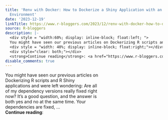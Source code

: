 ```yaml
---
title: 'Renv with Docker: How to Dockerize a Shiny Application with an Reproducible
  Environment'
date: '2023-12-19'
linkTitle: https://www.r-bloggers.com/2023/12/renv-with-docker-how-to-dockerize-a-shiny-application-with-an-reproducible-environment/
source: R-bloggers
description: |-
  <div style = "width:60%; display: inline-block; float:left; ">
  You might have seen our previous articles on Dockerizing R scripts and R Shiny applications and were left wondering: Are all of my dependency versions really fixed right now? It’s a good question, and the answer is both yes and no at the same time. Your dependencies are fixed, ...</div>
  <div style = "width: 40%; display: inline-block; float:right;"></div>
  <div style="clear: both;"></div>
  <strong>Continue reading</strong>: <a href="https://www.r-bloggers.com/2023/12/renv-with-docker-how-to-dockerize-a-shiny-application-with-an-reproduc ...
disable_comments: true
---
```

<div style = "width:60%; display: inline-block; float:left; ">
You might have seen our previous articles on Dockerizing R scripts and R Shiny applications and were left wondering: Are all of my dependency versions really fixed right now? It’s a good question, and the answer is both yes and no at the same time. Your dependencies are fixed, ...</div>
<div style = "width: 40%; display: inline-block; float:right;"></div>
<div style="clear: both;"></div>
<strong>Continue reading</strong>: <a href="https://www.r-bloggers.com/2023/12/renv-with-docker-how-to-dockerize-a-shiny-application-with-an-reproduc ...